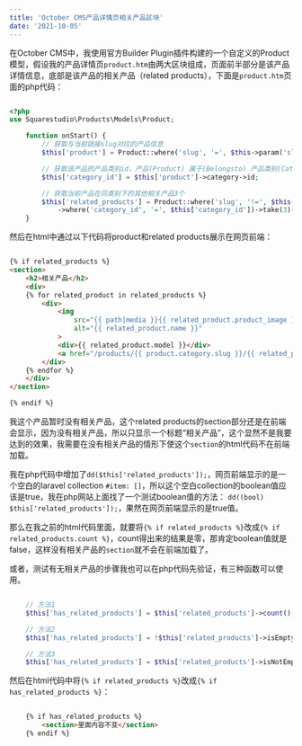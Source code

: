 ```yaml
---
title: 'October CMS产品详情页相关产品区块'
date: '2021-10-05'
---
```


在October CMS中，我使用官方Builder Plugin插件构建的一个自定义的Product模型，假设我的产品详情页`product.htm`由两大区块组成，页面前半部分是该产品详情信息，底部是该产品的相关产品（related products），下面是`product.htm`页面的php代码：
```php

<?php
use Squarestudio\Products\Models\Product;

    function onStart() {
        // 获取与当前链接slug对应的产品信息
        $this['product'] = Product::where('slug', '=', $this->param('slug'))->first();

        // 获取该产品的产品类别id，产品(Product) 属于(Belongsto) 产品类别(Category)
        $this['category_id'] = $this['product']->category->id;

        // 获取当前产品在同类别下的其他相关产品3个
        $this['related_products'] = Product::where('slug', '!=', $this->param('slug'))
            ->where('category_id', '=', $this['category_id'])->take(3)->get();
    }

```

然后在html中通过以下代码将product和related products展示在网页前端：
```html

{% if related_products %}
<section>
    <h2>相关产品</h2>
    <div>
    {% for related_product in related_products %}
        <div>
            <img 
                src="{{ path|media }}{{ related_product.product_image }}"
                alt="{{ related_product.name }}"
            >
            <div>{{ related_product.model }}</div>
            <a href="/products/{{ product.category.slug }}/{{ related_product.slug }}"></a>
        </div>
    {% endfor %}
    </div>
</section>

{% endif %}

```

我这个产品暂时没有相关产品，这个related products的section部分还是在前端会显示，因为没有相关产品，所以只显示一个标题“相关产品”，这个显然不是我要达到的效果，我需要在没有相关产品的情形下使这个`section`的html代码不在前端加载。

我在php代码中增加了`dd($this['related_products']);`，网页前端显示的是一个空白的laravel collection `#item: []`，所以这个空白collection的boolean值应该是true，我在php网站上面找了一个测试boolean值的方法：
`dd((bool) $this['related_products']);`，果然在网页前端显示的是true值。

那么在我之前的html代码里面，就要将`{% if related_products %}`改成`{% if related_products.count %}`，count得出来的结果是零，那肯定boolean值就是false，这样没有相关产品的`section`就不会在前端加载了。

或者，测试有无相关产品的步骤我也可以在php代码先验证，有三种函数可以使用。

```php

    // 方法1
    $this['has_related_products'] = $this['related_products']->count();

    // 方法2
    $this['has_related_products'] = !$this['related_products']->isEmpty();

    // 方法3
    $this['has_related_products'] = $this['related_products']->isNotEmpty();

```

然后在html代码中将`{% if related_products %}`改成`{% if has_related_products %}`：
```html

    {% if has_related_products %}
        <section>里面内容不变</section>
    {% endif %}

```